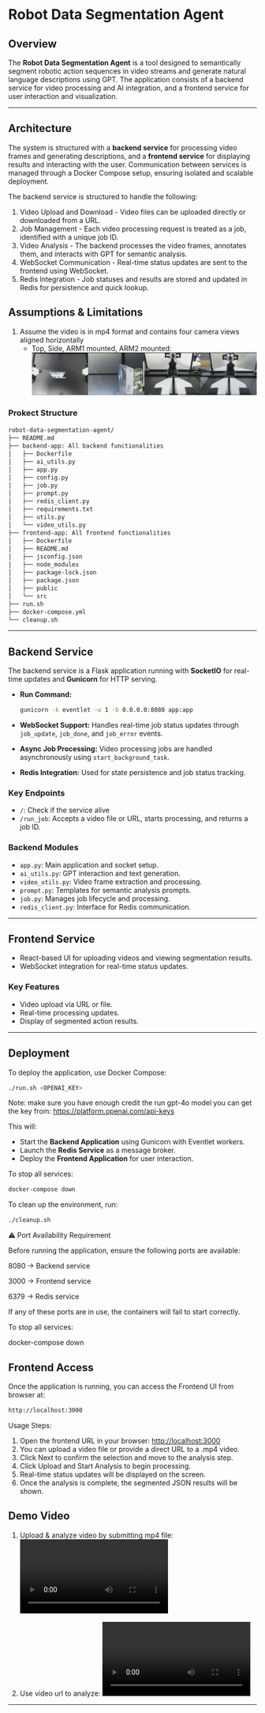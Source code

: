 # Robot Data Segmentation Agent

## Overview

The **Robot Data Segmentation Agent** is a tool designed to semantically segment robotic action sequences in video streams and generate natural language descriptions using GPT. The application consists of a backend service for video processing and AI integration, and a frontend service for user interaction and visualization.

---

## Architecture

The system is structured with a **backend service** for processing video frames and generating descriptions, and a **frontend service** for displaying results and interacting with the user. Communication between services is managed through a Docker Compose setup, ensuring isolated and scalable deployment.

The backend service is structured to handle the following:

1. Video Upload and Download - Video files can be uploaded directly or downloaded from a URL.
2. Job Management - Each video processing request is treated as a job, identified with a unique job ID.
3. Video Analysis - The backend processes the video frames, annotates them, and interacts with GPT for semantic analysis.
4. WebSocket Communication - Real-time status updates are sent to the frontend using WebSocket.
5. Redis Integration - Job statuses and results are stored and updated in Redis for persistence and quick lookup.

## Assumptions & Limitations

1. Assume the video is in mp4 format and contains four camera views aligned horizontally
    - Top, Side, ARM1 mounted, ARM2 mounted:
![alt text](image.png)

### Prokect Structure

```
robot-data-segmentation-agent/
├── README.md
├── backend-app: All backend functionalities
│   ├── Dockerfile
│   ├── ai_utils.py
│   ├── app.py
│   ├── config.py
│   ├── job.py
│   ├── prompt.py
│   ├── redis_client.py
│   ├── requirements.txt
│   ├── utils.py
│   └── video_utils.py
├── frontend-app: All frontend functionalities
│   ├── Dockerfile
│   ├── README.md
│   ├── jsconfig.json
│   ├── node_modules
│   ├── package-lock.json
│   ├── package.json
│   ├── public
│   └── src
├── run.sh
├── docker-compose.yml
└── cleanup.sh
```

---

## Backend Service

The backend service is a Flask application running with **SocketIO** for real-time updates and **Gunicorn** for HTTP serving.

- **Run Command:**

  ```bash
  gunicorn -k eventlet -w 1 -b 0.0.0.0:8080 app:app
  ```

- **WebSocket Support:** Handles real-time job status updates through `job_update`, `job_done`, and `job_error` events.
- **Async Job Processing:** Video processing jobs are handled asynchronously using `start_background_task`.
- **Redis Integration:** Used for state persistence and job status tracking.

### Key Endpoints

- `/`: Check if the service alive
- `/run_job`: Accepts a video file or URL, starts processing, and returns a job ID.

### Backend Modules

- `app.py`: Main application and socket setup.
- `ai_utils.py`: GPT interaction and text generation.
- `video_utils.py`: Video frame extraction and processing.
- `prompt.py`: Templates for semantic analysis prompts.
- `job.py`: Manages job lifecycle and processing.
- `redis_client.py`: Interface for Redis communication.

---

## Frontend Service

- React-based UI for uploading videos and viewing segmentation results.
- WebSocket integration for real-time status updates.

### Key Features

- Video upload via URL or file.
- Real-time processing updates.
- Display of segmented action results.

---

## Deployment

To deploy the application, use Docker Compose:

```bash
./run.sh <OPENAI_KEY>
```

Note: make sure you have enough credit the run gpt-4o model
you can get the key from: https://platform.openai.com/api-keys

This will:

- Start the **Backend Application** using Gunicorn with Eventlet workers.
- Launch the **Redis Service** as a message broker.
- Deploy the **Frontend Application** for user interaction.

To stop all services:

```bash
docker-compose down
```

To clean up the environment, run:

```bash
./cleanup.sh
```

⚠️ Port Availability Requirement

Before running the application, ensure the following ports are available:

8080 → Backend service

3000 → Frontend service

6379 → Redis service

If any of these ports are in use, the containers will fail to start correctly.

To stop all services:

docker-compose down

## Frontend Access

Once the application is running, you can access the Frontend UI from browser at:

```bash
http://localhost:3000
```

Usage Steps:

1. Open the frontend URL in your browser: <http://localhost:3000>
2. You can upload a video file or provide a direct URL to a .mp4 video.
3. Click Next to confirm the selection and move to the analysis step.
4. Click Upload and Start Analysis to begin processing.
5. Real-time status updates will be displayed on the screen.
6. Once the analysis is complete, the segmented JSON results will be shown.



## Demo Video

1. Upload & analyze video by submitting mp4 file:
<video controls src="Screen Recording 2025-05-09 at 5.59.56 PM.mov" title="Title"></video>

2. Use video url to analyze:
<video controls src="Screen Recording 2025-05-09 at 6.02.25 PM.mov" title="Title"></video>

---
